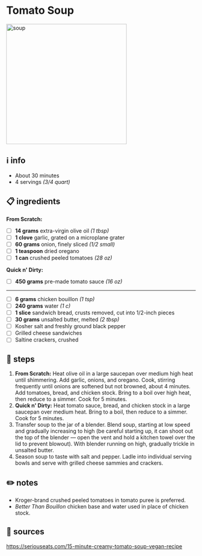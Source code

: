 # Tomato Soup  
<img src="https://www.moma.org/d/assets/W1siZiIsIjIwMTUvMTAvMjEvOTY0aWFsdm96Yl9zb3VwY2FuLmpwZyJdLFsicCIsImNvbnZlcnQiLCItcXVhbGl0eSA5MCAtcmVzaXplIDIwMDB4MjAwMFx1MDAzZSJdXQ/soupcan.jpg" alt="soup" width="320"/>  

## ℹ️ info  
* About 30 minutes  
* 4 servings *(3/4 quart)*  

## 📋 ingredients  

**From Scratch:**  

- [ ] **14	grams**	extra-virgin olive oil *(1 tbsp)*
- [ ] **1	clove**	garlic, grated on a microplane grater
- [ ] **60	grams**	onion, finely sliced *(1/2 small)*
- [ ] **1	teaspoon**	dried oregano
- [ ] **1	can**	crushed peeled tomatoes *(28 oz)*

**Quick n' Dirty:**  

- [ ] **450	grams** pre-made tomato sauce *(16 oz)*
  
---  

- [ ] **6	grams** chicken bouillon *(1 tsp)*
- [ ] **240	grams**	water *(1 c)*
- [ ] **1	slice**	sandwich bread, crusts removed, cut into 1/2-inch pieces
- [ ] **30	grams**	unsalted butter, melted *(2 tbsp)*
- [ ] Kosher salt and freshly ground black pepper
- [ ] Grilled cheese sandwiches
- [ ] Saltine crackers, crushed

## 🔪 steps  
1. **From Scratch:** Heat olive oil in a large saucepan over medium high heat until shimmering. Add garlic, onions, and oregano. Cook, stirring frequently until onions are softened but not browned, about 4 minutes. Add tomatoes, bread, and chicken stock. Bring to a boil over high heat, then reduce to a simmer. Cook for 5 minutes.
1. **Quick n' Dirty:** Heat tomato sauce, bread, and chicken stock in a large saucepan over medium heat. Bring to a boil, then reduce to a simmer. Cook for 5 minutes.
2. Transfer soup to the jar of a blender. Blend soup, starting at low speed and gradually increasing to high (be careful starting up, it can shoot out the top of the blender — open the vent and hold a kitchen towel over the lid to prevent blowout). With blender running on high, gradually trickle in unsalted butter.
3. Season soup to taste with salt and pepper. Ladle into individual serving bowls and serve with grilled cheese sammies and crackers.

## ✏️ notes  
* Kroger-brand crushed peeled tomatoes in tomato puree is preferred.
* *Better Than Bouillon* chicken base and water used in place of chicken stock.

## 🔗 sources  
https://seriouseats.com/15-minute-creamy-tomato-soup-vegan-recipe  
